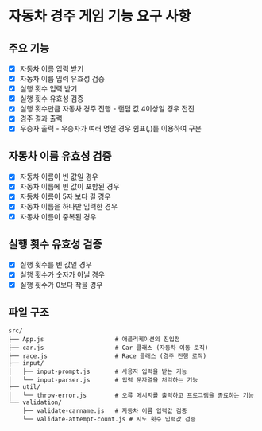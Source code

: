 # 자동차 경주 게임 기능 요구 사항

## 주요 기능

- [x] 자동차 이름 입력 받기
- [x] 자동차 이름 입력 유효성 검증
- [x] 실행 횟수 입력 받기
- [x] 실행 횟수 유효성 검증
- [x] 실행 횟수만큼 자동차 경주 진행 - 랜덤 값 4이상일 경우 전진
- [x] 경주 결과 출력
- [x] 우승자 출력 - 우승자가 여러 명일 경우 쉼표(,)를 이용하여 구분

## 자동차 이름 유효성 검증

- [x] 자동차 이름이 빈 값일 경우
- [x] 자동차 이름에 빈 값이 포함된 경우
- [x] 자동차 이름이 5자 보다 길 경우
- [x] 자동차 이름을 하나만 입력한 경우
- [x] 자동차 이름이 중복된 경우

## 실행 횟수 유효성 검증

- [x] 실행 횟수를 빈 값일 경우
- [x] 실행 횟수가 숫자가 아닐 경우
- [x] 실행 횟수가 0보다 작을 경우

## 파일 구조

```
src/
├── App.js                    # 애플리케이션의 진입점
├── car.js                    # Car 클래스 (자동차 이동 로직)
├── race.js                   # Race 클래스 (경주 진행 로직)
├── input/
│   ├── input-prompt.js       # 사용자 입력을 받는 기능
│   └── input-parser.js       # 입력 문자열을 처리하는 기능
├── util/
│   └── throw-error.js        # 오류 메시지를 출력하고 프로그램을 종료하는 기능
└── validation/
    ├── validate-carname.js   # 자동차 이름 입력값 검증
    └── validate-attempt-count.js # 시도 횟수 입력값 검증
```
